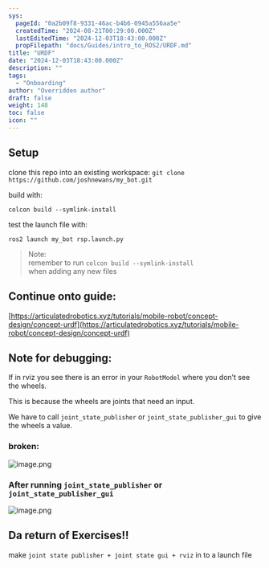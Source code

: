 ```yaml
---
sys:
  pageId: "0a2b09f8-9331-46ac-b4b6-0945a556aa5e"
  createdTime: "2024-08-21T00:29:00.000Z"
  lastEditedTime: "2024-12-03T18:43:00.000Z"
  propFilepath: "docs/Guides/intro_to_ROS2/URDF.md"
title: "URDF"
date: "2024-12-03T18:43:00.000Z"
description: ""
tags:
  - "Onboarding"
author: "Overridden author"
draft: false
weight: 148
toc: false
icon: ""
---
```


## Setup

clone this repo into an existing workspace:
`git clone https://github.com/joshnewans/my_bot.git`

build with:

`colcon build --symlink-install`

test the launch file with:

`ros2 launch my_bot rsp.launch.py`

> Note:  
> remember to run `colcon build --symlink-install`  
> when adding any new files

## Continue onto guide:

[https://articulatedrobotics.xyz/tutorials/mobile-robot/concept-design/concept-urdf](https://articulatedrobotics.xyz/tutorials/mobile-robot/concept-design/concept-urdf)

## Note for debugging:

If in rviz you see there is an error in your `RobotModel` where you don’t see the wheels.

This is because the wheels are joints that need an input. 

We have to call `joint_state_publisher` or `joint_state_publisher_gui` to give the wheels a value.

### broken:

![image.png](https://prod-files-secure.s3.us-west-2.amazonaws.com/d518164a-d88e-44d1-a4ee-3adb3bd8bce0/96a1d089-1f17-4dbf-8563-f2aef56a4d37/image.png?X-Amz-Algorithm=AWS4-HMAC-SHA256&X-Amz-Content-Sha256=UNSIGNED-PAYLOAD&X-Amz-Credential=ASIAZI2LB466XM3VUHDI%2F20250207%2Fus-west-2%2Fs3%2Faws4_request&X-Amz-Date=20250207T090810Z&X-Amz-Expires=3600&X-Amz-Security-Token=IQoJb3JpZ2luX2VjEFgaCXVzLXdlc3QtMiJIMEYCIQDzRp1%2B3%2Fad8jqgTiXtP1GfBsQ0JAcsaegn3QRD299riQIhAN13ammjyMTyHcWT8jK%2BD5iXH%2FVFUlqJSsfwcNow6oK1Kv8DCHEQABoMNjM3NDIzMTgzODA1IgxENO5xeeymVtrOGoEq3AOzvUDsMwbhNuslQ8l7Nz4S8yYkDCAm%2FiPySfHn%2FEzfVlpEnAFOVaaYZIGz%2FDKI83bLaWjeNpr8tkPk9uQ%2BBX3abmhGLiy0oeJd%2Fq9HuIpUIoUUMV%2Bs10PfjTPA7HhRmEvRJ%2FsICYEF4fcEORNeRdClREpBapnxiKyjDDA%2Frpk1Ipw6KtXSqaqCHEMhFJ%2Fxt3FP96UMr7SZPjiPUjPxxmyNUr%2BmBf2MULmUD%2BbhvZcyFH8DMqAb90g5efK4RtC35QUz6%2B5FnDB7FhJSmKGc9VHW1Di%2FAN6c1j%2BHHxFoG1GMLdTboQcj21W8RYFELASqze2VrbLhCt6ik36XS%2BBYkHUfe57yamsVHVeLa%2FWxWhooVah8w1909WVtXDnqOqhxgJpVjw6gb%2BsqFbT7T56ZdKv4be6slMTZfqPYvS850RodL6b90yudM9LFNRVg20hoc6F86gzLhR%2BNdahk9JR1tdjWSpyTV%2BEhdZUKZlqmIFPnx38hK59pF4ksdQNnTDFLBz%2FLDqUbRYWuEAiSEyp8nidNkKB%2Fju6vfBByJIOjNh1nbFtx4GqUArF35t7OSuPKEjvsTqRRsMls5c%2B44cyTGM6tSCDk7U7UKOh7kNJl34v8z7TV5zXyO91F00hHlzCZ%2B5a9BjqkAexiEbGAnb6ch9vd6Kc6mZSkMzRjb5gT67t2MEGsPsCSfHDhLJaK4Ece889TgK6AseVoSEZNJmCXVzcR8qwBA4KtG0Y2qL099nNeD4yxGonHhRiSmJnpdKFrBb4JVHjPucVnkZOLJ2JMFG3iVPFzFi6Tko2Hu5Udzu1jFBn0UK4Qlz32Kyog6OfO%2FTma7lajap1eDKnzfgCdJ86XJ%2BZKBGbMxFNg&X-Amz-Signature=70a89625311b7b850ad418e25c4844851e045f6a9b1605127b32a11140314511&X-Amz-SignedHeaders=host&x-id=GetObject)

### After running `joint_state_publisher` or `joint_state_publisher_gui`

![image.png](https://prod-files-secure.s3.us-west-2.amazonaws.com/d518164a-d88e-44d1-a4ee-3adb3bd8bce0/130c99c7-1b0b-4031-9953-844fc3950ff4/image.png?X-Amz-Algorithm=AWS4-HMAC-SHA256&X-Amz-Content-Sha256=UNSIGNED-PAYLOAD&X-Amz-Credential=ASIAZI2LB466XM3VUHDI%2F20250207%2Fus-west-2%2Fs3%2Faws4_request&X-Amz-Date=20250207T090810Z&X-Amz-Expires=3600&X-Amz-Security-Token=IQoJb3JpZ2luX2VjEFgaCXVzLXdlc3QtMiJIMEYCIQDzRp1%2B3%2Fad8jqgTiXtP1GfBsQ0JAcsaegn3QRD299riQIhAN13ammjyMTyHcWT8jK%2BD5iXH%2FVFUlqJSsfwcNow6oK1Kv8DCHEQABoMNjM3NDIzMTgzODA1IgxENO5xeeymVtrOGoEq3AOzvUDsMwbhNuslQ8l7Nz4S8yYkDCAm%2FiPySfHn%2FEzfVlpEnAFOVaaYZIGz%2FDKI83bLaWjeNpr8tkPk9uQ%2BBX3abmhGLiy0oeJd%2Fq9HuIpUIoUUMV%2Bs10PfjTPA7HhRmEvRJ%2FsICYEF4fcEORNeRdClREpBapnxiKyjDDA%2Frpk1Ipw6KtXSqaqCHEMhFJ%2Fxt3FP96UMr7SZPjiPUjPxxmyNUr%2BmBf2MULmUD%2BbhvZcyFH8DMqAb90g5efK4RtC35QUz6%2B5FnDB7FhJSmKGc9VHW1Di%2FAN6c1j%2BHHxFoG1GMLdTboQcj21W8RYFELASqze2VrbLhCt6ik36XS%2BBYkHUfe57yamsVHVeLa%2FWxWhooVah8w1909WVtXDnqOqhxgJpVjw6gb%2BsqFbT7T56ZdKv4be6slMTZfqPYvS850RodL6b90yudM9LFNRVg20hoc6F86gzLhR%2BNdahk9JR1tdjWSpyTV%2BEhdZUKZlqmIFPnx38hK59pF4ksdQNnTDFLBz%2FLDqUbRYWuEAiSEyp8nidNkKB%2Fju6vfBByJIOjNh1nbFtx4GqUArF35t7OSuPKEjvsTqRRsMls5c%2B44cyTGM6tSCDk7U7UKOh7kNJl34v8z7TV5zXyO91F00hHlzCZ%2B5a9BjqkAexiEbGAnb6ch9vd6Kc6mZSkMzRjb5gT67t2MEGsPsCSfHDhLJaK4Ece889TgK6AseVoSEZNJmCXVzcR8qwBA4KtG0Y2qL099nNeD4yxGonHhRiSmJnpdKFrBb4JVHjPucVnkZOLJ2JMFG3iVPFzFi6Tko2Hu5Udzu1jFBn0UK4Qlz32Kyog6OfO%2FTma7lajap1eDKnzfgCdJ86XJ%2BZKBGbMxFNg&X-Amz-Signature=5bf9f867eaf31a8f19f971ec76266ae3471c508f18e33a1296d4bda5fbaf8f42&X-Amz-SignedHeaders=host&x-id=GetObject)

## Da return of Exercises!!

make `joint state publisher + joint state gui + rviz` in to a launch file
